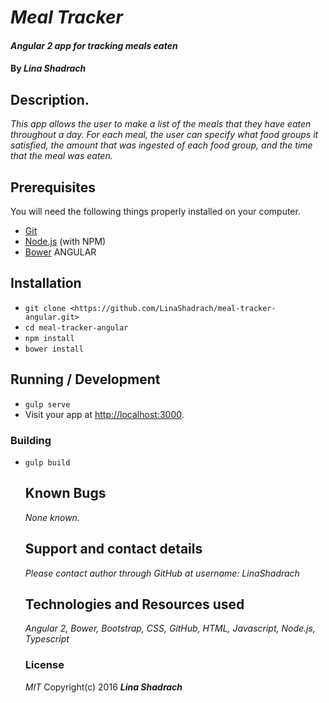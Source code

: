 # _Meal Tracker_

#### _Angular 2 app for tracking meals eaten_

#### By _**Lina Shadrach**_

## Description.
_This app allows the user to make a list of the meals that they have eaten throughout a day. For each meal, the user can specify what food groups it satisfied,  the amount that was ingested of each food group, and the time that the meal was eaten._


## Prerequisites

You will need the following things properly installed on your computer.

* [Git](https://git-scm.com/)
* [Node.js](https://nodejs.org/) (with NPM)
* [Bower](https://bower.io/)
ANGULAR

## Installation

* `git clone <https://github.com/LinaShadrach/meal-tracker-angular.git>`
* `cd meal-tracker-angular`
* `npm install`
* `bower install`


## Running / Development

* `gulp serve`
* Visit your app at [http://localhost:3000](http://localhost:3000).

### Building

* `gulp build`


  ## Known Bugs

  _None known._

  ## Support and contact details
  _Please contact author through GitHub at username: LinaShadrach_

  ## Technologies and Resources used
  _Angular 2, Bower, Bootstrap, CSS, GitHub, HTML, Javascript, Node.js, Typescript_

  ### License
  _MIT_
  Copyright(c) 2016 ***Lina Shadrach***
